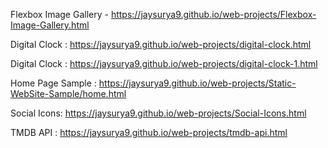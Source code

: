 
Flexbox Image Gallery - https://jaysurya9.github.io/web-projects/Flexbox-Image-Gallery.html

Digital Clock : https://jaysurya9.github.io/web-projects/digital-clock.html

Digital Clock : https://jaysurya9.github.io/web-projects/digital-clock-1.html

Home Page Sample : https://jaysurya9.github.io/web-projects/Static-WebSite-Sample/home.html

Social Icons: https://jaysurya9.github.io/web-projects/Social-Icons.html

TMDB API : https://jaysurya9.github.io/web-projects/tmdb-api.html
